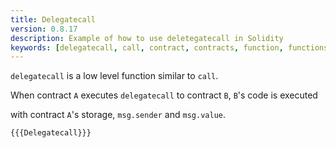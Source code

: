```yaml
---
title: Delegatecall
version: 0.8.17
description: Example of how to use deletegatecall in Solidity
keywords: [delegatecall, call, contract, contracts, function, functions]
---
```


`delegatecall` is a low level function similar to `call`.

When contract `A` executes `delegatecall` to contract `B`, `B`'s code is executed

with contract `A`'s storage, `msg.sender` and `msg.value`.

```solidity
{{{Delegatecall}}}
```
